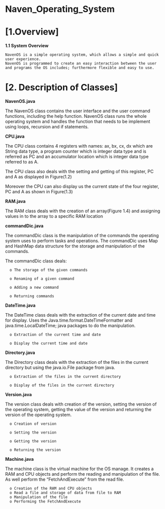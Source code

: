 # Naven_Operating_System
# [1.Overview]

**1.1 System Overview**		

	NavenOS is a simple operating system, which allows a simple and quick user experience. 
	NavenOS is programmed to create an easy interaction between the user and programs the OS includes; furthermore flexible and easy to use. 

# [2. Description of Classes]
**NavenOS.java**

The NavenOS class contains the user interface and the user command functions, including the help function. NavenOS class runs the whole operating system and handles the function that needs to be implement using loops, recursion and if statements.

**CPU.java**

The CPU class contains 4 registers with names: ax, bx, cx, dx which are String data type, a program counter which is integer data type and is referred as PC and an accumulator location which is integer data type referred to as A. 

The CPU class also deals with the setting and getting of this register, PC and A as displayed in Figure(1.2)

Moreover the CPU can also display us the current state of the four register, PC and A as shown in Figure(1.3)

**RAM.java**

The RAM class deals with the creation of an array(Figure 1.4) and assigning values in to the array to a specific RAM location

**commandDic.java**

The commandDic class is the manipulation of the commands the operating system uses to perform tasks and operations. The commandDic uses Map and HashMap data structure for the storage and manipulation of the commands. 

The commandDic class deals:

      o	The storage of the given commands
      
      o	Renaming of a given command
      
      o	Adding a new command
      
      o	Returning commands
      
**DateTime.java**

The DateTime class deals with the extraction of the current date and time for display. Uses the Java.time.format.DateTimeFormatter and java.time.LocalDateTime; java packages to do the manipulation.

      o	Extraction of the current time and date
      
      o	Display the current time and date 
      
**Directory.java**

The Directory class deals with the extraction of the files in the current directory but using the java.io.File package from java. 

      o	Extraction of the files in the current directory
      
      o	Display of the files in the current directory 
      
**Version.java**

The version class deals with creation of the version, setting the version of the operating system, getting the value of the version and returning the version of the operating system. 

      o	Creation of version
      
      o	Setting the version
      
      o	Getting the version
      
      o	Returning the version
      
**Machine.java**

The machine class is the virtual machine for the OS manage. It creates a RAM and CPU objects and perform the reading and manipulation of the file. As well perform the “FetchAndExecute” from the read file. 

      o	Creation of the RAM and CPU objects
      o	Read a file and storage of data from file to RAM
      o	Manipulation of the file 
      o	Performing the FetchAndExecute
      
      
      
